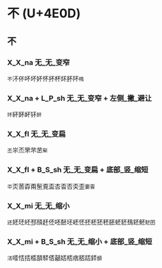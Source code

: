 # 不 (U+4E0D)

## 不

### X_X_na 无_无_变窄
`不`㳅伓吥坏妚怀抔杯炋肧阫`鴀`

### X_X_na + L_P_sh 无_无_变窄 + 左侧_撇_避让
`环`紑䬪衃钚`鈈`

### X_X_fl 无_无_变扁
`丕`㞸㶨罘芣苤`䯱`

### X_X_fl + B_S_sh 无_无_变扁 + 底部_竖_缩短
`㔻`㶪䓏孬甭髬覔盃㕻㫘否奀歪`嫑䬩`

### X_X_mi 无_无_缩小 
`还`㚰㺽䋔邳䪹䞜伾呸噽坯岯怌抷柸狉秠胚蚽豾䲹鉟魾`駓囨`

### X_X_mi + B_S_sh 无_无_缩小 + 底部_竖_缩短
`㳪`㗏㤳㧵㮎䫊䮆俖嚭娝桮痞脴踎銔`䫠`
